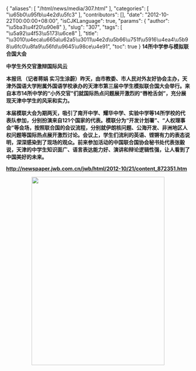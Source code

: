 {
    "aliases": [
        "/html/news/media/307.html"
    ],
    "categories": [
        "\u65b0\u95fb\u4e2d\u5fc3"
    ],
    "contributors": [],
    "date": "2012-10-22T00:00:00+08:00",
    "isCJKLanguage": true,
    "params": {
        "author": "\u5ba3\u4f20\u90e8"
    },
    "slug": "307",
    "tags": [
        "\u5a92\u4f53\u5173\u6ce8"
    ],
    "title": "\u3010\u4eca\u665a\u62a5\u3011\u4e2d\u5b66\u751f\u5916\u4ea4\u5b98\u6fc0\u8fa9\u56fd\u9645\u98ce\u4e91",
    "toc": true
}
**14所中学参与模拟联合国大会**

**中学生外交官激辩国际风云**

**本报讯 （记者蒋娟 实习生涂蔚）昨天，由市教委、市人民对外友好协会主办，天津外国语大学附属外国语学校承办的天津市第三届中学生模拟联合国大会举行。来自本市14所中学的“小外交官”们就国际热点问题展开激烈的“唇枪舌剑”，充分展现天津中学生的风采和实力。**

**本届模联大会为期两天，吸引了南开中学、耀华中学、实验中学等14所学校的代表队参加，分别扮演来自121个国家的代表。模联分为“开发计划署”、“人权理事会”等会场，按照联合国的会议流程，分别就伊朗核问题、公海开发、非洲地区人权问题等国际热点展开激烈讨论。会议上，学生们流利的英语、铿锵有力的表态说明，深深感染到了现场的观众。前来参加活动的中国联合国协会秘书处代表张毅说，天津的中学生知识面广、语言表达能力好、演讲和辩论逻辑性强，让人看到了中国美好的未来。**

**<http://newspaper.jwb.com.cn/jwb/html/2012-10/21/content_872351.htm>**

**<img
    src="https://cdn.tfls.online/mirror/full/79b0278bb71e6d75cd7eff27b5a23df0e4184a97.jpg"
    style="display:block;margin-left:auto;margin-right:auto;"
    decoding="async"
    fetchpriority="auto"
    loading="lazy"
    height="515"
    width="364"
/>**

